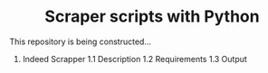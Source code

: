 # <h1 align="center"> Scraper scripts with Python </h1>

This repository is being constructed...

1. Indeed Scrapper
   1.1 Description
   1.2 Requirements
   1.3 Output




